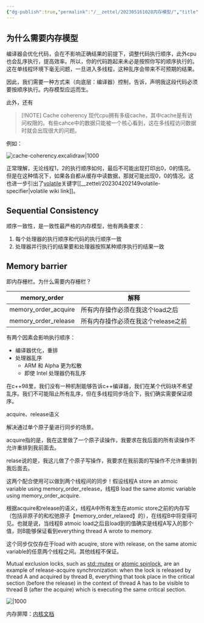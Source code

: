 ```yaml
---
{"dg-publish":true,"permalink":"/__zettel/202305161028内存模型/","title":202305161028,"tags":["cpp","memory-model","memory-order","memory-barrier","内存序"],"created":"2023-05-16T10:28:29+08:00"}
---
```



为什么需要内存模型
------------------------------------

编译器会优化代码，会在不影响正确结果的前提下，调整代码执行顺序，此外cpu也会乱序执行，提高效率。所以，你的代码跑起来未必是按照你写的顺序执行的。这在单线程环境下毫无问题，一旦进入多线程，这种乱序会带来不可预期的结果。

因此，我们需要一种方式来（向底层：编译器）控制，告诉，声明我这段代码必须要按顺序执行。内存模型应运而生。

此外，还有

> [!NOTE] Cache coherency
> 现代cpu拥有多级cache，其中cache是有访问权限的。有些cahce中的数据只能被一个核心看到，这在多线程访问数据时就会出现很大的问题。

例如：

![cache-coherency.excalidraw|1000](../assets/cache-coherency.excalidraw)

正常理解，无论线程1，2的执行顺序如何，最后不可能出现打印出0，0的情况。但是在这种情况下，如果各自都从缓存中读数据，那就可能出现0，0的情况。这也进一步引出了[volatile](202304202149volatile-specifier)关键字[[__zettel/202304202149volatile-specifier\|volatile wiki link]]。


Sequential Consistency
-----------------------------------------

顺序一致性，是一致性最严格的内存模型，他有两条要求：

1. 每个处理器的执行顺序和代码的执行顺序一致
2. 处理器并行执行的结果要和处理器按照某种顺序执行的结果一致



Memory barrier
----------------------------

即内存栅栏。为什么需要内存栅栏？


| memory_order | 解释 | 
|  -- | -- |
| memory_order_acquire | 所有内存操作必须在我这个load之后 | 
| memory_order_release | 所有内存操作必须在我这个release之前 | 



有两个因素会影响执行顺序：

- 编译器优化，重排
- 处理器乱序
    - ARM 和 Alpha 更为松散
    - 即使 Intel 处理器仍有乱序


在c++98里，我们没有一种机制能够告诉c++编译器，我们在某个代码块不希望乱序。我们不可能阻止所有乱序，但在多线程同步场合下，我们确实需要保证顺序。

acquire、release语义

解决通过单个原子量进行同步的场景。

acquire指的是，我在这里做了一个原子读操作，我要求在我后面的所有读操作不允许重排到我前面去。

relase说的是，我这儿做了个原子写操作，我要求在我前面的写操作不允许重排到我后面去。


这两个配合使用可以做到两个线程间的同步！假设线程A store an atmoic variable using memory_order_release，线程B load the same atomic variable using memory_order_acquire.

根据acquire和release的语义，线程A中所有发生在atomic store之前的内存写（包括非原子的和松弛原子【memory_order_relaxed】的），在线程B中将变得可见。也就是说，当线程B atmoic load之后且load到的值确实是线程A写入的那个值，则B能够保证看到everything thread A wrote to memory.

这个同步仅仅存在于load with acuqire, store with release, on the same atomic variable的任意两个线程之间。其他线程不保证。

Mutual exclusion locks, such as [std::mutex](https://en.cppreference.com/w/cpp/thread/mutex "cpp/thread/mutex") or [atomic spinlock](https://en.cppreference.com/w/cpp/atomic/atomic_flag "cpp/atomic/atomic flag"), are an example of release-acquire synchronization: when the lock is released by thread A and acquired by thread B, everything that took place in the critical section (before the release) in the context of thread A has to be visible to thread B (after the acquire) which is executing the same critical section.

![|1000](../assets/202305161028内存模型-202306291048.excalidraw)

内存屏障：[内核文档](https://github.com/torvalds/linux/blob/master/Documentation/memory-barriers.txt)
